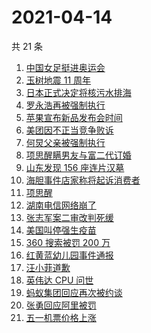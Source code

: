 # 2021-04-14

共 21 条

<!-- BEGIN ZHIHUSEARCH -->
<!-- 最后更新时间 Wed Apr 14 2021 18:02:14 GMT+0800 (China Standard Time) -->
1. [中国女足挺进奥运会](https://www.zhihu.com/search?q=中国女足)
1. [玉树地震 11 周年](https://www.zhihu.com/search?q=玉树地震)
1. [日本正式决定将核污水排海](https://www.zhihu.com/search?q=日本核污水)
1. [罗永浩再被强制执行](https://www.zhihu.com/search?q=罗永浩)
1. [苹果宣布新品发布会时间](https://www.zhihu.com/search?q=苹果新品发布会)
1. [美团因不正当竞争败诉](https://www.zhihu.com/search?q=美团败诉)
1. [何炅父亲被强制执行](https://www.zhihu.com/search?q=何炅父亲)
1. [项思醒瞒男友与富二代订婚](https://www.zhihu.com/search?q=项思醒)
1. [山东发现 156 座连片汉墓](https://www.zhihu.com/search?q=菏泽汉墓)
1. [海胆事件店家称将起诉消费者](https://www.zhihu.com/search?q=三亚海胆)
1. [项思醒](https://www.zhihu.com/search?q=项思醒)
1. [湖南电信网络崩了](https://www.zhihu.com/search?q=湖南电信网络)
1. [张志军案二审改判死缓](https://www.zhihu.com/search?q=张志军案)
1. [美国叫停强生疫苗](https://www.zhihu.com/search?q=强生疫苗)
1. [360 搜索被罚 200 万](https://www.zhihu.com/search?q=360搜索)
1. [红黄蓝幼儿园事件通报](https://www.zhihu.com/search?q=红黄蓝幼儿园)
1. [汪小菲道歉](https://www.zhihu.com/search?q=汪小菲)
1. [英伟达 CPU 问世](https://www.zhihu.com/search?q=英伟达)
1. [蚂蚁集团回应再次被约谈](https://www.zhihu.com/search?q=蚂蚁集团)
1. [张勇回应阿里被罚](https://www.zhihu.com/search?q=阿里巴巴被罚)
1. [五一机票价格上涨](https://www.zhihu.com/search?q=五一机票)
<!-- END ZHIHUSEARCH -->
